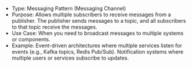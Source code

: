 - Type: Messaging Pattern (Messaging Channel)
- Purpose: Allows multiple subscribers to receive messages from a publisher. The publisher sends messages to a topic, and all subscribers to that topic receive the messages.
- Use Case: When you need to broadcast messages to multiple systems or components.
- Example:
  Event-driven architectures where multiple services listen for events (e.g., Kafka topics, Redis Pub/Sub).
  Notification systems where multiple users or services subscribe to updates.
